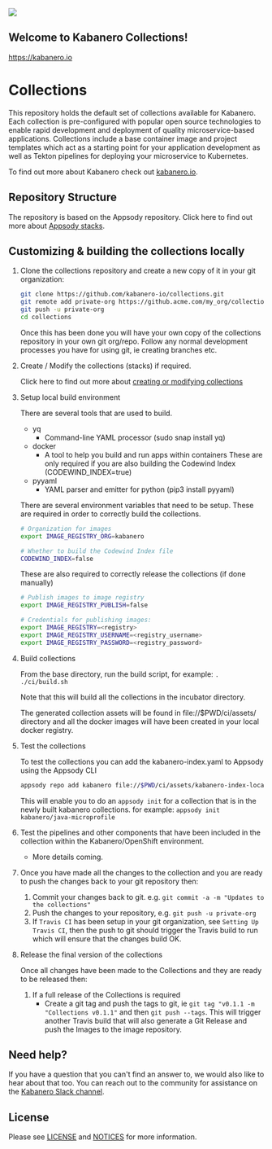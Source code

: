 ![](https://raw.githubusercontent.com/kabanero-io/kabanero-website/master/src/main/content/img/Kabanero_Logo_Hero.png)

## Welcome to Kabanero Collections!
<https://kabanero.io>

# Collections

This repository holds the default set of collections available for Kabanero. Each collection is pre-configured with popular open source technologies to enable rapid development and deployment of quality microservice-based applications. Collections include a base container image and project templates which act as a starting point for your application development as well as Tekton pipelines for deploying your microservice to Kubernetes.

To find out more about Kabanero check out [kabanero.io](https://kabanero.io).

## Repository Structure
The repository is based on the Appsody repository.
Click here to find out more about [Appsody stacks](https://github.com/appsody/website/blob/master/content/docs/stacks/stacks-overview.md).


## Customizing & building the collections locally

1. Clone the collections repository and create a new copy of it in your git organization:
   ```bash
   git clone https://github.com/kabanero-io/collections.git
   git remote add private-org https://github.acme.com/my_org/collections.git
   git push -u private-org
   cd collections
   ```
   Once this has been done you will have your own copy of the collections repository in your own git org/repo.
   Follow any normal development processes you have for using git, ie creating branches etc.

1. Create / Modify the collections (stacks) if required.

   Click here to find out more about [creating or modifying collections](https://github.com/appsody/website/blob/master/content/docs/stacks/create.md)

1. Setup local build environment

   There are several tools that are used to build.
     * yq
       * Command-line YAML processor  (sudo snap install yq)
     * docker
       * A tool to help you build and run apps within containers
   These are only required if you are also building the Codewind Index (CODEWIND_INDEX=true)
     * pyyaml
       * YAML parser and emitter for python (pip3 install pyyaml)

   There are several environment variables that need to be setup. These are required in order to correctly build the collections.
   ```bash
   # Organization for images
   export IMAGE_REGISTRY_ORG=kabanero
   
   # Whether to build the Codewind Index file
   CODEWIND_INDEX=false
   ```
   These are also required to correctly release the collections (if done manually)
   ```bash
   # Publish images to image registry
   export IMAGE_REGISTRY_PUBLISH=false

   # Credentials for publishing images:
   export IMAGE_REGISTRY=<registry>
   export IMAGE_REGISTRY_USERNAME=<registry_username>
   export IMAGE_REGISTRY_PASSWORD=<registry_password>
   ```

1. Build collections

   From the base directory, run the build script, for example: `. ./ci/build.sh`
   
   Note that this will build all the collections in the incubator directory.
   
   The generated collection assets will be found in file://$PWD/ci/assets/ directory and all the  docker 
   images will have been created in your local docker registry.
   
1. Test the collections

   To test the collections you can add the kabanero-index.yaml to Appsody using the Appsody CLI 
   
   ```bash
   appsody repo add kabanero file://$PWD/ci/assets/kabanero-index-local.yaml
   ```
   
   This will enable you to do an `appsody init` for a collection that is in the newly built kabanero collections. for example: `appsody init kabanero/java-microprofile`

1. Test the pipelines and other components that have been included in the collection within the Kabanero/OpenShift environment.
   * More details coming.
   
1. Once you have made all the changes to the collection and you are ready to push the changes back to your git repository then: 
    1. Commit your changes back to git.  e.g. `git commit -a -m "Updates to the collections"`
    1. Push the changes to your repository, e.g. `git push -u private-org`
    1. If `Travis CI` has been setup in your git organization, see `Setting Up Travis CI`, then the push to git should trigger the Travis build to run which will ensure that the changes build OK.
    
1. Release the final version of the collections

   Once all changes have been made to the Collections and they are ready to be released then:

      1. If a full release of the Collections is required
         * Create a git tag and push the tags to git, ie `git tag "v0.1.1 -m "Collections v0.1.1"` and then `git push --tags`. This will trigger another Travis build that will also generate a Git Release and push the Images to the image repository.
      
## Need help?
If you have a question that you can't find an answer to, we would also like to hear about that too. 
You can reach out to the community for assistance on the [Kabanero Slack channel](https://ibm-cloud-tech.slack.com/messages/CJZCYTD0Q).

## License

Please see [LICENSE](https://github.com/kabanero-io/collections/blob/master/LICENSE) and [NOTICES](https://github.com/kabanero-io/collections/blob/master/NOTICE.md) for more information.
